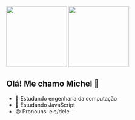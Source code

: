 <div>
  <img height="160em" src="https://github-readme-stats.vercel.app/api?username=Meichl&theme=dark">
  <img height="160em" src="https://github-readme-stats.vercel.app/api/top-langs/?username=Meichl&theme=dark">
</div>
          
## Olá! Me chamo Michel 👋


- 🔭 Estudando engenharia da computação
- 🌱 Estudando JavaScript
- 😄 Pronouns: ele/dele
